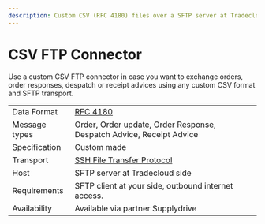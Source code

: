 ```yaml
---
description: Custom CSV (RFC 4180) files over a SFTP server at Tradecloud side
---
```


# CSV FTP Connector

Use a custom CSV FTP connector in case you want to exchange orders, order responses, despatch or receipt advices using any custom CSV format and SFTP transport.

|  |  |
| :--- | :--- |
| Data Format | [RFC 4180](https://tools.ietf.org/html/rfc4180) |
| Message types | Order, Order update, Order Response, Despatch Advice, Receipt Advice |
| Specification | Custom made |
| Transport | [SSH File Transfer Protocol](https://datatracker.ietf.org/doc/html/draft-ietf-secsh-filexfer-13) |
| Host |SFTP server at Tradecloud side |
| Requirements | SFTP client at your side, outbound internet access. |
| Availability | Available via partner Supplydrive |

